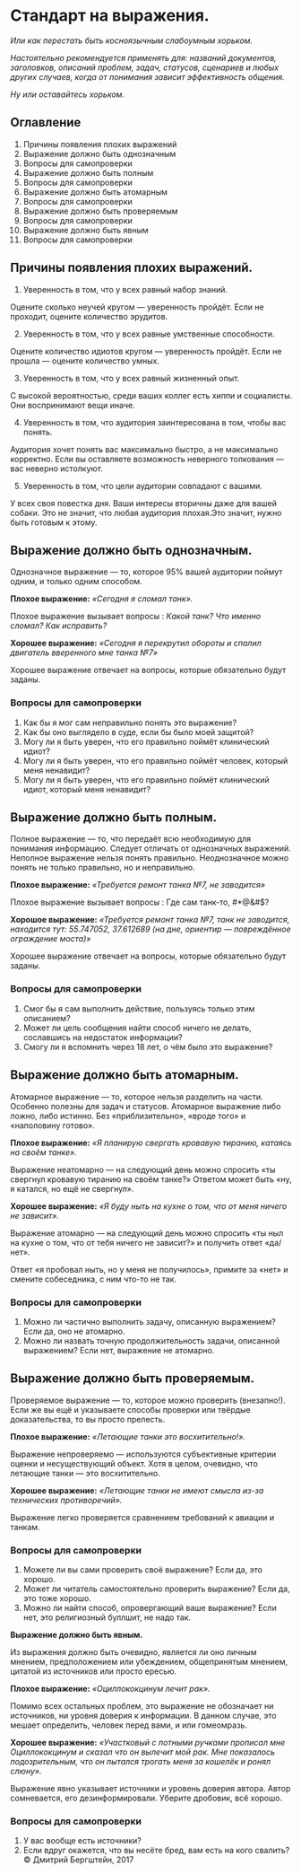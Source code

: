# Стандарт на выражения.

_Или как перестать быть косноязычным слабоумным хорьком._

_Настоятельно рекомендуется применять для: названий документов, заголовков, описаний проблем, задач, статусов, сценариев и любых других случаев, когда от понимания зависит эффективность общения._

_Ну или оставайтесь хорьком._


## Оглавление
1. Причины появления плохих выражений
1. Выражение должно быть однозначным
1. Вопросы для самопроверки
1. Выражение должно быть полным
1. Вопросы для самопроверки
1. Выражение должно быть атомарным
1. Вопросы для самопроверки
1. Выражение должно быть проверяемым
1. Вопросы для самопроверки
1. Выражение должно быть явным
1. Вопросы для самопроверки

## Причины появления плохих выражений.
1. Уверенность в том, что у всех равный набор знаний.

Оцените сколько неучей кругом — уверенность пройдёт. Если не проходит, оцените количество эрудитов.

2. Уверенность в том, что у всех равные умственные способности.

Оцените количество идиотов кругом — уверенность пройдёт. Если не прошла — оцените количество умных.

3. Уверенность в том, что у всех равный жизненный опыт.

С высокой вероятностью, среди ваших коллег есть хиппи и социалисты. Они воспринимают вещи иначе.

4. Уверенность в том, что аудитория заинтересована в том, чтобы вас понять.

Аудитория хочет понять вас максимально быстро, а не максимально корректно. Если вы оставляете возможность неверного толкования — вас неверно истолкуют.

5. Уверенность в том, что цели аудитории совпадают с вашими.

У всех своя повестка дня. Ваши интересы вторичны даже для вашей собаки. Это не значит, что любая аудитория плохая.Это значит, нужно быть готовым к
этому.

## Выражение должно быть однозначным.

Однозначное выражение — то, которое 95% вашей аудитории поймут одним, и только одним способом.

**Плохое выражение:**  _«Сегодня я сломал танк»._

Плохое выражение вызывает вопросы : _Какой танк? Что именно сломал? Как исправить?_

**Хорошее выражение:** _«Сегодня я перекрутил обороты и спалил двигатель вверенного мне танка №7»_

Хорошее выражение отвечает на вопросы, которые обязательно будут заданы.

### Вопросы для самопроверки
1. Как бы я мог сам неправильно понять это выражение?
1. Как бы оно выглядело в суде, если бы было моей защитой?
1. Могу ли я быть уверен, что его правильно поймёт клинический идиот?
1. Могу ли я быть уверен, что его правильно поймёт человек, который меня ненавидит?
1. Могу ли я быть уверен, что его правильно поймёт клинический идиот, который меня ненавидит?

## Выражение должно быть полным.

Полное выражение — то, что передаёт всю необходимую для понимания информацию. Следует отличать от однозначных выражений.
Неполное выражение нельзя понять правильно. Неоднозначное можно понять не только правильно, но и неправильно.

**Плохое выражение:** _«Требуется ремонт танка №7, не заводится»_

Плохое выражение вызывает вопросы : Где сам танк-то, #*@&#$?

**Хорошое выражение:** _«Требуется ремонт танка №7, танк не заводится, находится тут: 55.747052, 37.612689 (на дне, ориентир — повреждённое ограждение моста)»_

Хорошее выражение отвечает на вопросы, которые обязательно будут заданы.

### Вопросы для самопроверки
1. Смог бы я сам выполнить действие, пользуясь только этим описанием?
1. Может ли цель сообщения найти способ ничего не делать, сославшись на недостаток информации?
1. Смогу ли я вспомнить через 18 лет, о чём было это выражение?

## Выражение должно быть атомарным.

Атомарное выражение — то, которое нельзя разделить на части.
Особенно полезны для задач и статусов. Атомарное выражение либо ложно, либо истинно. Без «приблизительно», «вроде того» и «наполовину готово».

**Плохое выражение:** _«Я планирую свергать кровавую тиранию, катаясь на своём танке»._

Выражение неатомарно — на следующий день можно спросить «ты свергнул кровавую тиранию на своём танке?» Ответом может быть «ну, я катался, но ещё не свергнул».

**Хорошее выражение:** _«Я буду ныть на кухне о том, что от меня ничего не зависит»._

Выражение атомарно — на следующий день можно спросить «ты ныл на кухне о том, что от тебя ничего не зависит?» и получить ответ «да/нет».

Ответ «я пробовал ныть, но у меня не получилось», примите за «нет» и смените собеседника, с ним что-то не так.

### Вопросы для самопроверки

1. Можно ли частично выполнить задачу, описанную выражением? Если да, оно не атомарно.
1. Можно ли назвать точную продолжительность задачи, описанной выражением? Если нет, выражение не атомарно.

## Выражение должно быть проверяемым.

Проверяемое выражение — то, которое можно проверить (внезапно!). 
Если же вы ещё и указываете способы проверки или твёрдые доказательства, то вы просто прелесть.

**Плохое выражение:** _«Летающие танки это восхитительно!»._

Выражение непроверяемо — используются субъективные критерии оценки и несуществующий объект. Хотя в целом, очевидно, что летающие танки — это восхитительно.

**Хорошее выражение:** _«Летающие танки не имеют смысла из-за технических противоречий»._

Выражение легко проверяется сравнением требований к авиации и танкам.

### Вопросы для самопроверки
1. Можете ли вы сами проверить своё выражение? Если да, это хорошо.
1. Может ли читатель самостоятельно проверить выражение? Если да, это тоже хорошо.
1. Можно ли найти способ, опровергающий ваше выражение? Если нет, это религиозный буллшит, не надо так.

**Выражение должно быть явным.**

Из выражения должно быть очевидно, является ли оно личным мнением, предположением или убеждением, общепринятым мнением, цитатой из источников или просто ересью.

**Плохое выражение:** _«Оциллококцинум лечит рак»._

Помимо всех остальных проблем, это выражение не обозначает ни источников, ни уровня доверия к информации. В данном случае, это мешает определить, человек перед вами, и или гомеомразь.

**Хорошее выражение:** _«Участковый с потными ручками прописал мне Оциллококцинум и сказал что он вылечит мой рак. Мне показалось подозрительным, что он пытался трогать меня за кошелёк и ронял слюну»._

Выражение явно указывает источники и уровень доверия автора. Автор сомневается, его дезинформировали. Уберите дробовик, всё хорошо.

### Вопросы для самопроверки

1. У вас вообще есть источники?
1. Если вдруг окажется, что вы несёте бред, вам есть на кого свалить?
© Дмитрий Бергштейн, 2017
